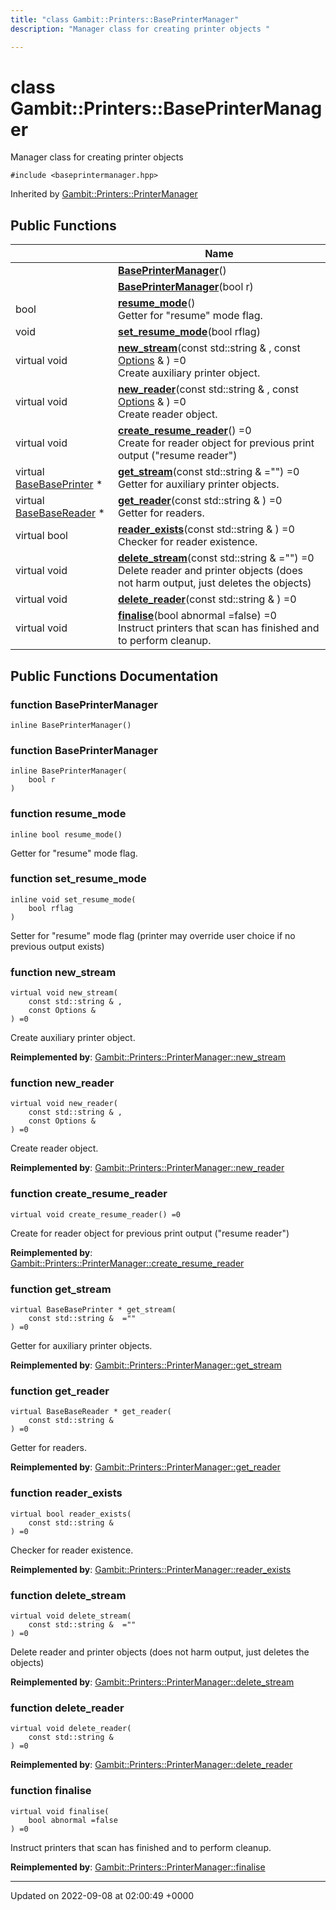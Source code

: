 ```yaml
---
title: "class Gambit::Printers::BasePrinterManager"
description: "Manager class for creating printer objects "

---
```


# class Gambit::Printers::BasePrinterManager



Manager class for creating printer objects 


`#include <baseprintermanager.hpp>`

Inherited by [Gambit::Printers::PrinterManager](/documentation/code/classes/classgambit_1_1printers_1_1printermanager/)

## Public Functions

|                | Name           |
| -------------- | -------------- |
| | **[BasePrinterManager](/documentation/code/classes/classgambit_1_1printers_1_1baseprintermanager/#function-gambitprintersbaseprintermanager-baseprintermanager)**() |
| | **[BasePrinterManager](/documentation/code/classes/classgambit_1_1printers_1_1baseprintermanager/#function-gambitprintersbaseprintermanager-baseprintermanager)**(bool r) |
| bool | **[resume_mode](/documentation/code/classes/classgambit_1_1printers_1_1baseprintermanager/#function-gambitprintersbaseprintermanager-resume-mode)**()<br>Getter for "resume" mode flag.  |
| void | **[set_resume_mode](/documentation/code/classes/classgambit_1_1printers_1_1baseprintermanager/#function-gambitprintersbaseprintermanager-set-resume-mode)**(bool rflag) |
| virtual void | **[new_stream](/documentation/code/classes/classgambit_1_1printers_1_1baseprintermanager/#function-gambitprintersbaseprintermanager-new-stream)**(const std::string & , const [Options](/documentation/code/classes/classgambit_1_1options/) & ) =0<br>Create auxiliary printer object.  |
| virtual void | **[new_reader](/documentation/code/classes/classgambit_1_1printers_1_1baseprintermanager/#function-gambitprintersbaseprintermanager-new-reader)**(const std::string & , const [Options](/documentation/code/classes/classgambit_1_1options/) & ) =0<br>Create reader object.  |
| virtual void | **[create_resume_reader](/documentation/code/classes/classgambit_1_1printers_1_1baseprintermanager/#function-gambitprintersbaseprintermanager-create-resume-reader)**() =0<br>Create for reader object for previous print output ("resume reader")  |
| virtual [BaseBasePrinter](/documentation/code/classes/classgambit_1_1printers_1_1basebaseprinter/) * | **[get_stream](/documentation/code/classes/classgambit_1_1printers_1_1baseprintermanager/#function-gambitprintersbaseprintermanager-get-stream)**(const std::string &  ="") =0<br>Getter for auxiliary printer objects.  |
| virtual [BaseBaseReader](/documentation/code/classes/classgambit_1_1printers_1_1basebasereader/) * | **[get_reader](/documentation/code/classes/classgambit_1_1printers_1_1baseprintermanager/#function-gambitprintersbaseprintermanager-get-reader)**(const std::string & ) =0<br>Getter for readers.  |
| virtual bool | **[reader_exists](/documentation/code/classes/classgambit_1_1printers_1_1baseprintermanager/#function-gambitprintersbaseprintermanager-reader-exists)**(const std::string & ) =0<br>Checker for reader existence.  |
| virtual void | **[delete_stream](/documentation/code/classes/classgambit_1_1printers_1_1baseprintermanager/#function-gambitprintersbaseprintermanager-delete-stream)**(const std::string &  ="") =0<br>Delete reader and printer objects (does not harm output, just deletes the objects)  |
| virtual void | **[delete_reader](/documentation/code/classes/classgambit_1_1printers_1_1baseprintermanager/#function-gambitprintersbaseprintermanager-delete-reader)**(const std::string & ) =0 |
| virtual void | **[finalise](/documentation/code/classes/classgambit_1_1printers_1_1baseprintermanager/#function-gambitprintersbaseprintermanager-finalise)**(bool abnormal =false) =0<br>Instruct printers that scan has finished and to perform cleanup.  |

## Public Functions Documentation

### function BasePrinterManager

```
inline BasePrinterManager()
```


### function BasePrinterManager

```
inline BasePrinterManager(
    bool r
)
```


### function resume_mode

```
inline bool resume_mode()
```

Getter for "resume" mode flag. 

### function set_resume_mode

```
inline void set_resume_mode(
    bool rflag
)
```


Setter for "resume" mode flag (printer may override user choice if no previous output exists) 


### function new_stream

```
virtual void new_stream(
    const std::string & ,
    const Options & 
) =0
```

Create auxiliary printer object. 

**Reimplemented by**: [Gambit::Printers::PrinterManager::new_stream](/documentation/code/classes/classgambit_1_1printers_1_1printermanager/#function-gambitprintersprintermanager-new-stream)


### function new_reader

```
virtual void new_reader(
    const std::string & ,
    const Options & 
) =0
```

Create reader object. 

**Reimplemented by**: [Gambit::Printers::PrinterManager::new_reader](/documentation/code/classes/classgambit_1_1printers_1_1printermanager/#function-gambitprintersprintermanager-new-reader)


### function create_resume_reader

```
virtual void create_resume_reader() =0
```

Create for reader object for previous print output ("resume reader") 

**Reimplemented by**: [Gambit::Printers::PrinterManager::create_resume_reader](/documentation/code/classes/classgambit_1_1printers_1_1printermanager/#function-gambitprintersprintermanager-create-resume-reader)


### function get_stream

```
virtual BaseBasePrinter * get_stream(
    const std::string &  =""
) =0
```

Getter for auxiliary printer objects. 

**Reimplemented by**: [Gambit::Printers::PrinterManager::get_stream](/documentation/code/classes/classgambit_1_1printers_1_1printermanager/#function-gambitprintersprintermanager-get-stream)


### function get_reader

```
virtual BaseBaseReader * get_reader(
    const std::string & 
) =0
```

Getter for readers. 

**Reimplemented by**: [Gambit::Printers::PrinterManager::get_reader](/documentation/code/classes/classgambit_1_1printers_1_1printermanager/#function-gambitprintersprintermanager-get-reader)


### function reader_exists

```
virtual bool reader_exists(
    const std::string & 
) =0
```

Checker for reader existence. 

**Reimplemented by**: [Gambit::Printers::PrinterManager::reader_exists](/documentation/code/classes/classgambit_1_1printers_1_1printermanager/#function-gambitprintersprintermanager-reader-exists)


### function delete_stream

```
virtual void delete_stream(
    const std::string &  =""
) =0
```

Delete reader and printer objects (does not harm output, just deletes the objects) 

**Reimplemented by**: [Gambit::Printers::PrinterManager::delete_stream](/documentation/code/classes/classgambit_1_1printers_1_1printermanager/#function-gambitprintersprintermanager-delete-stream)


### function delete_reader

```
virtual void delete_reader(
    const std::string & 
) =0
```


**Reimplemented by**: [Gambit::Printers::PrinterManager::delete_reader](/documentation/code/classes/classgambit_1_1printers_1_1printermanager/#function-gambitprintersprintermanager-delete-reader)


### function finalise

```
virtual void finalise(
    bool abnormal =false
) =0
```

Instruct printers that scan has finished and to perform cleanup. 

**Reimplemented by**: [Gambit::Printers::PrinterManager::finalise](/documentation/code/classes/classgambit_1_1printers_1_1printermanager/#function-gambitprintersprintermanager-finalise)


-------------------------------

Updated on 2022-09-08 at 02:00:49 +0000